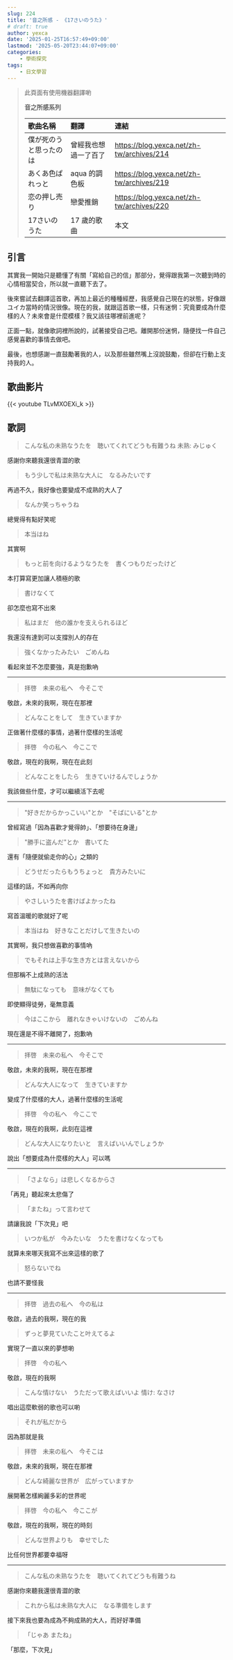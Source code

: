 ```yaml
---
slug: 224
title: '音之所感 - 《17さいのうた》'
# draft: true
author: yexca
date: '2025-01-25T16:57:49+09:00'
lastmod: '2025-05-20T23:44:07+09:00'
categories:
    - 學術探究
tags:
    - 日文學習
---
```


> 此頁面有使用機器翻譯喲
>
> **音之所感系列**
>
> | 歌曲名稱 | 翻譯 | 連結 |
> |:-- | :-- | :--|
> | 僕が死のうと思ったのは | 曾經我也想過一了百了 | <https://blog.yexca.net/zh-tw/archives/214> |
> | あくあ色ぱれっと | aqua 的調色板 | <https://blog.yexca.net/zh-tw/archives/219> |
> | 恋の押し売り | 戀愛推銷 | <https://blog.yexca.net/zh-tw/archives/220> |
> | 17さいのうた | 17 歲的歌曲 | 本文 |

## 引言

其實我一開始只是聽懂了有關「寫給自己的信」那部分，覺得跟我第一次聽到時的心情相當契合，所以就一直聽下去了。

後來嘗試去翻譯這首歌，再加上最近的種種經歷，我感覺自己現在的狀態，好像跟ユイカ當時的情況很像。現在的我，就跟這首歌一樣，只有迷惘：究竟要成為什麼樣的人？未來會是什麼模樣？我又該往哪裡前進呢？

正面一點，就像歌詞裡所說的，試著接受自己吧。離開那份迷惘，隨便找一件自己感覺喜歡的事情去做吧。

最後，也想感謝一直鼓勵著我的人，以及那些雖然嘴上沒說鼓勵，但卻在行動上支持我的人。

## 歌曲影片

{{< youtube TLvMXOEXi_k >}}

## 歌詞

> こんな私の未熟なうたを　聴いてくれてどうも有難うね
> 未熟: みじゅく

感謝你來聽我還很青澀的歌

> もう少しで私は未熟な大人に　なるみたいです

再過不久，我好像也要變成不成熟的大人了

> なんか笑っちゃうね

總覺得有點好笑呢

> 本当はね

其實啊

> もっと前を向けるようなうたを　書くつもりだったけど

本打算寫更加讓人積極的歌

> 書けなくて

卻怎麼也寫不出來

> 私はまだ　他の誰かを支えられるほど

我還沒有達到可以支撐別人的存在

> 強くなかったみたい　ごめんね

看起來並不怎麼要強，真是抱歉吶

---

> 拝啓　未来の私へ　今そこで

敬啟，未來的我啊，現在在那裡

> どんなことをして　生きていますか

正做著什麼樣的事情，過著什麼樣的生活呢

> 拝啓　今の私へ　今ここで

敬啟，現在的我啊，現在在此刻

> どんなことをしたら　生きていけるんでしょうか

我該做些什麼，才可以繼續活下去呢

---

> "好きだからかっこいい"とか　"そばにいる"とか

曾經寫過「因為喜歡才覺得帥」、「想要待在身邊」

> "勝手に盗んだ"とか　書いてた

還有「隨便就偷走你的心」之類的

> どうせだったらもうちょっと　貴方みたいに

這樣的話，不如再向你

> やさしいうたを書けばよかったね

寫首溫暖的歌就好了呢

> 本当はね　好きなことだけして生きたいの

其實啊，我只想做喜歡的事情吶

> でもそれは上手な生き方とは言えないから

但那稱不上成熟的活法

> 無駄になっても　意味がなくても

即使顯得徒勞，毫無意義

> 今はここから　離れなきゃいけないの　ごめんね

現在還是不得不離開了，抱歉吶

---

> 拝啓　未来の私へ　今そこで

敬啟，未來的我啊，現在在那裡

> どんな大人になって　生きていますか

變成了什麼樣的大人，過著什麼樣的生活呢

> 拝啓　今の私へ　今ここで

敬啟，現在的我啊，此刻在這裡

> どんな大人になりたいと　言えばいいんでしょうか

說出「想要成為什麼樣的大人」可以嗎

---

> 「さよなら」は悲しくなるからさ

「再見」聽起來太悲傷了

> 「またね」って言わせて

請讓我說「下次見」吧

> いつか私が　今みたいな　うたを書けなくなっても

就算未來哪天我寫不出來這樣的歌了

> 怒らないでね

也請不要怪我

---

> 拝啓　過去の私へ　今の私は

敬啟，過去的我啊，現在的我

> ずっと夢見ていたこと叶えてるよ

實現了一直以來的夢想喲

> 拝啓　今の私へ

敬啟，現在的我啊

> こんな情けない　うただって歌えばいいよ
> 情け: なさけ

唱出這麼軟弱的歌也可以喲

> それが私だから

因為那就是我

> 拝啓　未来の私へ　今そこは

敬啟，未來的我啊，現在在那裡

> どんな綺麗な世界が　広がっていますか

展開著怎樣絢麗多彩的世界呢

> 拝啓　今の私へ　今ここが

敬啟，現在的我啊，現在的時刻

> どんな世界よりも　幸せでした

比任何世界都要幸福呀

---

> こんな私の未熟なうたを　聴いてくれてどうも有難うね

感謝你來聽我還很青澀的歌

> これから私は未熟な大人に　なる準備をします

接下來我也要為成為不夠成熟的大人，而好好準備

> 「じゃあ またね」

「那麼，下次見」
